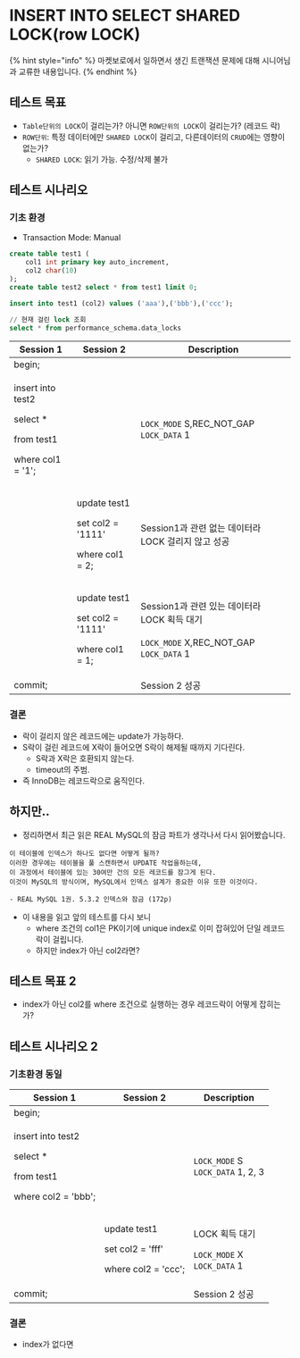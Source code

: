 # INSERT INTO SELECT SHARED LOCK(row LOCK)

{% hint style="info" %}
마켓보로에서 일하면서 생긴 트랜잭션 문제에 대해 시니어님과 교류한 내용입니다.
{% endhint %}

## 테스트 목표

* `Table단위의 LOCK`이 걸리는가? 아니면 `ROW단위의 LOCK`이 걸리는가? (레코드 락)
* `ROW단위`: 특정 데이터에만 `SHARED LOCK`이 걸리고, 다른데이터의 `CRUD`에는 영향이 없는가?
  * `SHARED LOCK`: 읽기 가능. 수정/삭제 불가

## 테스트 시나리오

### 기초 환경

* Transaction Mode: Manual

```sql
create table test1 (
    col1 int primary key auto_increment,
    col2 char(10)
);
create table test2 select * from test1 limit 0;

insert into test1 (col2) values ('aaa'),('bbb'),('ccc');

// 현재 걸린 lock 조회
select * from performance_schema.data_locks
```

| Session 1                                                                           | Session 2                                                           | Description                                                                                                 | 
| ----------------------------------------------------------------------------------- | ------------------------------------------------------------------- | ----------------------------------------------------------------------------------------------------------- | 
| begin;                                                                              |                                                                     |                                                                                                             | 
| <p>insert into test2 </p><p>select * </p><p>from test1 </p><p>where col1 = '1';</p> |                                                                     | `LOCK_MODE` S,REC\_NOT\_GAP `LOCK_DATA` 1                                                                   | 
|                                                                                     | <p>update test1</p><p>set col2 = '1111'</p><p>where col1 = 2;</p>   | Session1과 관련 없는 데이터라 LOCK 걸리지 않고 성공                                                                         | 
|                                                                                     | <p>update test1 </p><p>set col2 = '1111' </p><p>where col1 = 1;</p> | <p>Session1과 관련 있는 데이터라 LOCK 획득 대기<br><br><code>LOCK_MODE</code> X,REC_NOT_GAP <code>LOCK_DATA</code> 1</p> | 
| commit;                                                                             |                                                                     | Session 2 성공                                                                                                | 

### 결론

* 락이 걸리지 않은 레코드에는 update가 가능하다.
* S락이 걸린 레코드에 X락이 들어오면 S락이 해제될 때까지 기다린다.
  * S락과 X락은 호환되지 않는다.
  * timeout의 주범.
* 즉 InnoDB는 레코드락으로 움직인다.

## 하지만..

* 정리하면서 최근 읽은 REAL MySQL의 잠금 파트가 생각나서 다시 읽어봤습니다.

```
이 테이블에 인덱스가 하나도 없다면 어떻게 될까? 
이러한 경우에는 테이블을 풀 스캔하면서 UPDATE 작업을하는데, 
이 과정에서 테이블에 있는 30여만 건의 모든 레코드를 잠그게 된다.
이것이 MySQL의 방식이며, MySQL에서 인덱스 설계가 중요한 이유 또한 이것이다.

- REAL MySQL 1권. 5.3.2 인덱스와 잠금 (172p)
```

* 이 내용을 읽고 앞의 테스트를 다시 보니&#x20;
  * where 조건의 col1은 PK이기에 unique index로 이미 잡혀있어 단일 레코드락이 걸립니다.
  * 하지만 index가 아닌 col2라면?

## 테스트 목표 2

* index가 아닌 col2를 where 조건으로 실행하는 경우 레코드락이 어떻게 잡히는가?

## 테스트 시나리오 2

### 기초환경 동일&#x20;

| Session 1                                                                             | Session 2                                                            | Description                                                                   |
| ------------------------------------------------------------------------------------- | -------------------------------------------------------------------- | ----------------------------------------------------------------------------- |
| begin;                                                                                |                                                                      |                                                                               |
| <p>insert into test2 </p><p>select * </p><p>from test1 </p><p>where col2 = 'bbb';</p> |                                                                      | <p><code>LOCK_MODE</code> S<br><code>LOCK_DATA</code> 1, 2, 3</p>             |
|                                                                                       | <p>update test1</p><p>set col2 = 'fff'</p><p>where col2 = 'ccc';</p> | <p>LOCK 획득 대기 </p><p><code>LOCK_MODE</code> X<br><code>LOCK_DATA</code> 1</p> |
| commit;                                                                               |                                                                      | Session 2 성공                                                                  |

### 결론&#x20;

* index가 없다면&#x20;

